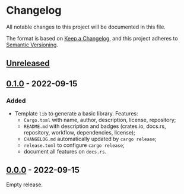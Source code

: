 # Changelog

All notable changes to this project will be documented in this file.

The format is based on [Keep a Changelog](https://keepachangelog.com),
and this project adheres to [Semantic Versioning](https://semver.org).

## [Unreleased]

## [0.1.0] - 2022-09-15
### Added
- Template `lib` to generate a basic library. Features:
  - `Cargo.toml` with name, author, description, license, repository;
  - `README.md` with description and badges (crates.io, docs.rs, repository, workflow, dependencies, license);
  - `CHANGELOG.md` automatically updated by `cargo release`;
  - `release.toml` to configure `cargo release`;
  - document all features on `docs.rs`.

## [0.0.0] - 2022-09-15
Empty release.

[Unreleased]: https://github.com/FedericoStra/rust-templates/compare/v0.1.0...HEAD
[0.1.0]: https://github.com/FedericoStra/rust-templates/releases/tag/v0.1.0
[0.0.0]: https://github.com/FedericoStra/rust-templates/releases/tag/v0.0.0
